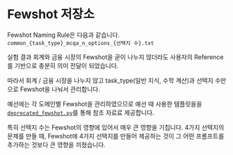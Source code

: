 # Fewshot 저장소
Fewshot Naming Rule은 다음과 같습니다.
`common_{task_type}_mcqa_n_options_{선택지 수}.txt`

실험 결과 회계와 금융 시장의 Fewshot을 굳이 나누지 않더라도 사용자의 Reference를 기반으로 충분히 의미 전달이 되었습니다.

따라서 회계 / 금융 시장을 나누지 않고 task_type(일반 지식, 수학 계산)과 선택지 수만으로 Fewshot을 나눠서 관리합니다.

예선에는 각 도메인별 Fewshot을 관리하였으므로 예선 때 사용한 템플릿을을 [`deprecated_fewshot.py`](deprecated_fewshot.py)를 통해 참조 자료료 제공합니다. 

특히 선택지 수는 Fewshot의 영향에 있어서 매우 큰 영향을 기칩니다. 4가지 선택지의 문제를 만들 때, Fewshot에 4가지 선택지를 만들어 제공하는 것이 그 어떤 프롬프트를 추가하는 것보다 큰 영향을 끼쳤습니다.
